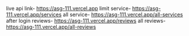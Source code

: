 live api link- https://asg-111.vercel.app
limit service- https://asg-111.vercel.app/services
all service- https://asg-111.vercel.app/all-services
after login
reviews- https://asg-111.vercel.app/reviews
all reviews- https://asg-111.vercel.app/all-reviews
